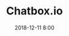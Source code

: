 ---
layout: inner
position: right
title: 'Chatbox.io'
date: 2018-12-11 8:00
categories: development
tags: Javascript Websockets Chatroom
featured_image: '/img/posts/chatbox.io.png'

project_link: 'http://chatbox-io.herokuapp.com'
button_icon: ''
button_text: 'Visit Project'

codebase_link: 'http://github.com/thetamine/chatbox.io'
codebase_icon: 'github'
codebase_text: 'Visit CodeBase'

lead_text: 'A simple chatroom that demonstrates the use of websockets. Part of the #100daysofcode challenge'
---